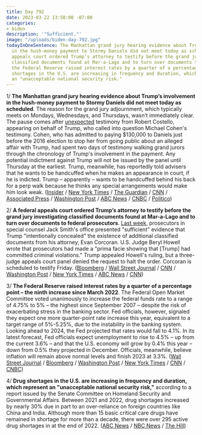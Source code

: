 ```yaml
---
title: Day 792
date: 2023-03-22 13:58:00 -07:00
categories:
- biden
description: '"Sufficient."'
image: "/uploads/biden-day-792.jpg"
todayInOneSentence: The Manhattan grand jury hearing evidence about Trump’s involvement
  in the hush-money payment to Stormy Daniels did not meet today as scheduled; a federal
  appeals court ordered Trump’s attorney to testify before the grand jury investigating
  classified documents found at Mar-a-Lago and to turn over documents to federal prosecutors;
  the Federal Reserve raised interest rates by a quarter of a percentage point; drug
  shortages in the U.S. are increasing in frequency and duration, which represent
  an "unacceptable national security risk."
---
```


1/ **The Manhattan grand jury hearing evidence about Trump’s involvement in the hush-money payment to Stormy Daniels did not meet today as scheduled**. The reason for the grand jury adjournment, which typically meets on Mondays, Wednesdays, and Thursdays, wasn’t immediately clear. The pause comes after [unexpected](https://www.cnn.com/2023/03/20/politics/michael-cohen-robert-costello-manhattan-grand-jury/index.html) testimony from Robert Costello, appearing on behalf of Trump, who called into question Michael Cohen's testimony. Cohen, who has admitted to paying $130,000 to Daniels just before the 2016 election to stop her from going public about an alleged affair with Trump, had spent two days of testimony walking grand jurors through the chronology of Trump's involvement in the payment. Any potential indictment against Trump will not be issued by the panel until Thursday at the earliest. Trump, meanwhile, has reportedly told advisers that he wants to be handcuffed when he makes an appearance in court, if he is indicted. Trump – apparently – wants to be handcuffed behind his back for a perp walk because he thinks any special arrangements would make him look weak. ([Insider](https://www.businessinsider.com/trump-indictment-hush-money-grand-jury-cancelled-wednesday-sources-2023-3?op=1) / [New York Times](https://www.nytimes.com/2023/03/22/nyregion/trump-grand-jury-delay.html) / [The Guardian](https://www.theguardian.com/us-news/2023/mar/22/trump-wants-to-be-handcuffed-for-court-appearance-in-stormy-daniels-case-sources-say) / [CNN](https://www.cnn.com/2023/03/22/politics/legal-drama-surrounding-trump-reaches-a-fever-pitch) / [Associated Press](https://apnews.com/article/trump-stormy-daniels-hush-money-grand-jury-7f3b3a8da083a8fcd98986c5c6a3bab1) / [Washington Post](https://www.washingtonpost.com/national-security/2023/03/22/trump-grand-jury-new-york/) / [ABC News](https://abcnews.go.com/US/live-updates/trump-charges/?id=97888515) / [CNBC](https://www.cnbc.com/2023/03/22/trump-grand-jury-live-updates-awaiting-indictment-in-porn-star-payoff.html) / [Politico](https://www.politico.com/news/2023/03/22/trump-grand-jury-called-off-for-wednesday-00088306))

2/ **A federal appeals court ordered Trump’s attorney to testify before the grand jury investigating classified documents found at Mar-a-Lago and to turn over documents to federal prosecutors**. [Last week](https://whatthefuckjusthappenedtoday.com/2023/03/20/day-790/#4-a-federal-judge-ordered-trump%E2%80%99s-at), prosecutors in special counsel Jack Smith's office presented "sufficient" evidence that Trump "intentionally concealed" the existence of additional classified documents from his attorney, Evan Corcoran. U.S. Judge Beryl Howell wrote that prosecutors had made a "prima facie showing that \[Trump\] had committed criminal violations." Trump appealed Howell's ruling, but a three-judge appeals court panel denied the request to halt the order. Corcoran is scheduled to testify Friday. ([Bloomberg](https://www.bloomberg.com/news/articles/2023-03-22/trump-attorney-ordered-to-turn-over-documents-to-special-counsel?sref=MIBMEEoj) / [Wall Street Journal](https://www.wsj.com/articles/special-counsel-tells-judge-trump-likely-misled-lawyers-on-documents-6030c73c?mod=djemalertNEWS) / [CNN](https://www.cnn.com/2023/03/22/politics/evan-corcoran-trump-lawyer-appeals-court/) / [Washington Post](https://www.washingtonpost.com/national-security/2023/03/22/trump-appeal-lawyer-classified-documents/) / [New York Times](https://www.nytimes.com/2023/03/22/us/politics/trump-lawyer-classified-documents-investigation.html) / [ABC News](https://abcnews.go.com/US/sources-special-counsel-claims-trump-deliberately-misled-attorneys/story?id=98024191) / [CNN](https://www.cnn.com/2023/03/21/politics/corcoran-trump-testimony))

3/ **The Federal Reserve raised interest rates by a quarter of a percentage point – the ninth increase since March 2022**. The Federal Open Market Committee voted unanimously to increase the federal funds rate to a range of 4.75% to 5% – the highest since September 2007 – despite the risk of exacerbating stress in the banking sector. Fed officials, however, signaled they expect one more quarter-point rate increase this year, equivalent to a target range of 5%-5.25%, due to the instability in the banking system. Looking ahead to 2024, the Fed projected that rates would fall to 4.1%. In its latest forecast, Fed officials expect unemployment to rise to 4.5% – up from the current 3.6% – and that the U.S. economy will grow by 0.4% this year – down from 0.5% they projected in December. Officials, meanwhile, believe inflation will remain above normal levels and finish 2023 at 3.3%. ([Wall Street Journal](https://www.wsj.com/articles/fed-raises-rates-but-nods-to-greater-uncertainty-after-banking-stress-6ae9316f) / [Bloomberg](https://www.bloomberg.com/news/articles/2023-03-22/fed-hikes-quarter-point-signals-it-still-expects-higher-rates?sref=MIBMEEoj) / [Washington Post](https://www.washingtonpost.com/business/2023/03/22/fed-rate-hike-svb/) / [New York Times](https://www.nytimes.com/live/2023/03/22/business/fed-interest-rates) / [CNN](https://www.cnn.com/2023/03/22/economy/federal-reserve-meeting-march/index.html) / [CNBC](https://www.cnbc.com/2023/03/22/fed-rate-hike-decision-march-2023.html))

4/ **Drug shortages in the U.S. are increasing in frequency and duration, which represent an "unacceptable national security risk,"** according to a report issued by the Senate Committee on Homeland Security and Governmental Affairs. Between 2021 and 2022, drug shortages increased by nearly 30% due in part to an over-reliance on foreign countries like China and India. Although more than 15 basic critical care drugs have remained in shortage for more than a decade, there were over 295 active drug shortages in at the end of 2022. ([ABC News](https://abcnews.go.com/Politics/patients-health-care-providers-face-shortages-critical-drugs/story?id=98018805) / [NBC News](https://www.nbcnews.com/politics/congress/drug-shortages-are-rising-pose-national-security-risk-new-report-warns-rcna75959) / [The Hill](https://thehill.com/policy/healthcare/3912156-rising-drug-shortages-pose-national-security-threat-senate-panel-says/))